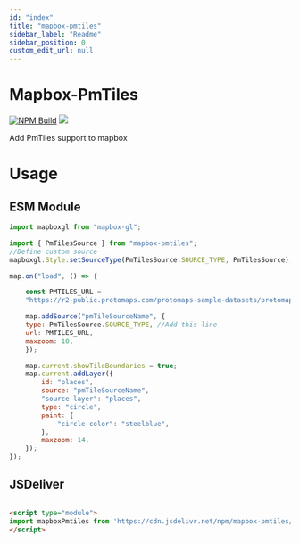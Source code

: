 ```yaml
---
id: "index"
title: "mapbox-pmtiles"
sidebar_label: "Readme"
sidebar_position: 0
custom_edit_url: null
---
```


# Mapbox-PmTiles

[![NPM Build](https://github.com/am2222/mapbox-pmtiles/actions/workflows/build.yml/badge.svg)](https://github.com/am2222/mapbox-pmtiles/actions/workflows/build.yml) [![](https://data.jsdelivr.com/v1/package/npm/mapbox-pmtiles/badge)](https://www.jsdelivr.com/package/npm/mapbox-pmtiles)

Add PmTiles support to mapbox

# Usage

## ESM Module

```js
import mapboxgl from "mapbox-gl";

import { PmTilesSource } from "mapbox-pmtiles";
//Define custom source
mapboxgl.Style.setSourceType(PmTilesSource.SOURCE_TYPE, PmTilesSource);

map.on("load", () => {

    const PMTILES_URL =
    "https://r2-public.protomaps.com/protomaps-sample-datasets/protomaps-basemap-opensource-20230408.pmtiles";

    map.addSource("pmTileSourceName", {
    type: PmTilesSource.SOURCE_TYPE, //Add this line
    url: PMTILES_URL,
    maxzoom: 10,
    });

    map.current.showTileBoundaries = true;
    map.current.addLayer({
        id: "places",
        source: "pmTileSourceName",
        "source-layer": "places",
        type: "circle",
        paint: {
            "circle-color": "steelblue",
        },
        maxzoom: 14,
    });
});

```

## JSDeliver

```html

<script type="module">
import mapboxPmtiles from 'https://cdn.jsdelivr.net/npm/mapbox-pmtiles/+esm'
</script>

```

